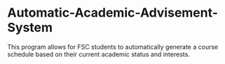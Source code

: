 # Automatic-Academic-Advisement-System
This program allows for FSC students to automatically generate a course schedule based on their current academic status and interests.
